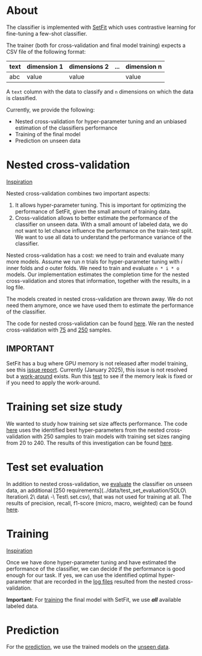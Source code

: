 # About

The classifier is implemented with [SetFit](https://huggingface.co/docs/setfit/index) which uses contrastive learning for fine-tuning a few-shot classifier.

The trainer (both for cross-validation and final model training) expects a CSV file of the following format:

| text | dimension 1 | dimensions 2 | ... | dimension n |
|------|-------------|--------------|-----|-------------|
| abc  | value       | value        |     | value       |

A `text` column with the data to classify and `n` dimensions on which the data is classified.

Currently, we provide the following:

 - Nested cross-validation for hyper-parameter tuning and an unbiased estimation of the classifiers performance
 - Training of the final model
 - Prediction on unseen data

# Nested cross-validation

[Inspiration](https://machinelearningmastery.com/nested-cross-validation-for-machine-learning-with-python/)

Nested cross-validation combines two important aspects:
 1. It allows hyper-parameter tuning. This is important for optimizing the performance of SetFit, given the small amount of training data.
 2. Cross-validation allows to better estimate the performance of the classifier on unseen data. With a small amount of labeled data, we do not want to let chance influence the performance on the train-test split. We want to use all data to understand the performance variance of the classifier.

Nested cross-validation has a cost: we need to train and evaluate many more models. Assume we run *n* trials for hyper-parameter tuning with *i* inner folds and *o* outer folds. We need to train and evaluate `n * i * o` models. Our implementation estimates the completion time for the nested cross-validation and stores that information, together with the results, in a log file.

The models created in nested cross-validation are thrown away. We do not need them anymore, once we have used them to estimate the performance of the classifier.

The code for nested cross-validation can be found [here](https://machinelearningmastery.com/nested-cross-validation-for-machine-learning-with-python/). We ran the nested cross-validation with [75](../data/cv_75_samples) and [250](../data/cv_250_samples) samples.

## IMPORTANT
SetFit has a bug where GPU memory is not released after model training, see this [issue report](https://github.com/huggingface/setfit/issues/567). Currently (January 2025), this issue is not resolved but a [work-around](https://github.com/huggingface/setfit/issues/567#issuecomment-2557352330) exists. Run this [test](./setfit_memory.py) to see if the memory leak is fixed or if you need to apply the work-around.

# Training set size study
We wanted to study how training set size affects performance. The code [here](training_set_size_study.py) uses the identified best hyper-parameters from the nested cross-validation with 250 samples to train models with training set sizes ranging from 20 to 240. The results of this investigation can be found [here](../data/training_set_size_study).

# Test set evaluation
In addition to nested cross-validation, we [evaluate](test_set_evaluation.py) the classifier on unseen data, an additional [250 requirements](../data/test_set_evaluation/SOLO\ Iteration\ 2\ data\ -\ Test\ set.csv), that was not used for training at all. The results of precision, recall, f1-score (micro, macro, weighted) can be found [here](../data/test_set_evaluation/setfitclassifier/solo2_model20250630_evaluation.csv).

# Training

[Inspiration](https://machinelearningmastery.com/train-final-machine-learning-model/)

Once we have done hyper-parameter tuning and have estimated the performance of the classifier, we can decide if the performance is good enough for our task. If yes, we can use the identified optimal hyper-parameter that are recorded in the [log files](../data/cv_250_samples/200_50/) resulted from the nested cross-validation.

**Important:** For [training](./train.py) the final model with SetFit, we use ***all*** available labeled data.

# Prediction
For the [prediction](predict.py), we use the trained models on the [unseen data](../data/cv_250_samples/trvinfra_requirements_all_complete_250samples_predictions.xlsx).



